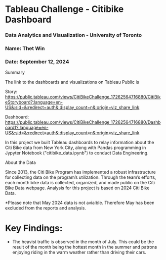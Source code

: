 # Tableau Challenge - Citibike Dashboard
### Data Analytics and Visualization - University of Toronto
### Name: Thet Win
### Date: September 12, 2024

Summary

The link to the dashboards and visualizations on Tableau Public is 

Story:
https://public.tableau.com/views/CitiBikeChallenge_17262564716880/CitiBikeStoryboard?:language=en-US&:sid=&:redirect=auth&:display_count=n&:origin=viz_share_link

Dashboard:
https://public.tableau.com/views/CitiBikeChallenge_17262564716880/Dashboard1?:language=en-US&:sid=&:redirect=auth&:display_count=n&:origin=viz_share_link



In this project we built Tableau dashboards to relay information about the Citi Bike data from New York City, along with Pandas programming in Jypyter Notebook ("citibike_data.ipynb")  to conduct Data Engineering.


About the Data

Since 2013, the Citi Bike Program has implemented a robust infrastructure for collecting data on the program’s utilization. Through the team’s efforts, each month bike data is collected, organized, and made public on the Citi Bike Data webpage.
Analysis for this project is based on 2024 Citi Bike Data.

*Please note that May 2024 data is not avialble. Therefore May has been excluded from the reports and analysis.


# Key Findings:
- The heavist traffic is observed in the month of July. This could be the result of the month being the hottest month in the summer and patrons enjoying riding in the warm weather rather than driving their cars.
